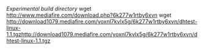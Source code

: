 _Experimental build directory_ 
wget http://www.mediafire.com/download.php?6k277w1rtby6xvn
wget http://download1079.mediafire.com/yoxnl7kvlx5g/6k277w1rtby6xvn/dhtest-linux-1.1.tgzhttp://download1079.mediafire.com/yoxnl7kvlx5g/6k277w1rtby6xvn/dhtest-linux-1.1.tgz
